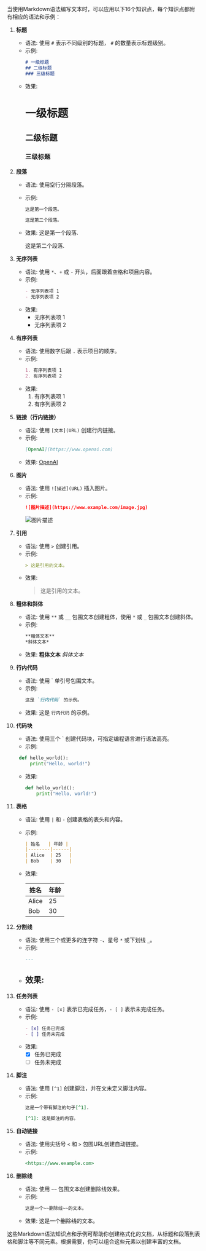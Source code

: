 当使用Markdown语法编写文本时，可以应用以下16个知识点，每个知识点都附有相应的语法和示例：

1. **标题**
   - 语法: 使用 `#` 表示不同级别的标题， `#` 的数量表示标题级别。
   - 示例:
     ```markdown
     # 一级标题
     ## 二级标题
     ### 三级标题
     ```
   - 效果:
     # 一级标题
     ## 二级标题
     ### 三级标题

2. **段落**
   - 语法: 使用空行分隔段落。
   - 示例:
     ```markdown
     这是第一个段落。

     这是第二个段落。
     ```
   - 效果:
     这是第一个段落.

     这是第二个段落.

3. **无序列表**
   - 语法: 使用 `*`、`+` 或 `-` 开头，后面跟着空格和项目内容。
   - 示例:
     ```markdown
     - 无序列表项 1
     - 无序列表项 2
     ```
   - 效果:
     - 无序列表项 1
     - 无序列表项 2

4. **有序列表**
   - 语法: 使用数字后跟 `.` 表示项目的顺序。
   - 示例:
     ```markdown
     1. 有序列表项 1
     2. 有序列表项 2
     ```
   - 效果:
     1. 有序列表项 1
     2. 有序列表项 2

5. **链接（行内链接）**
   - 语法: 使用 `[文本](URL)` 创建行内链接。
   - 示例:
     ```markdown
     [OpenAI](https://www.openai.com)
     ```
   - 效果: [OpenAI](https://www.openai.com)

6. **图片**
   - 语法: 使用 `![描述](URL)` 插入图片。
   - 示例:
     ```markdown
     ![图片描述](https://www.example.com/image.jpg)
     ```
        ![图片描述](https://www.example.com/image.jpg)
7. **引用**
   - 语法: 使用 `>` 创建引用。
   - 示例:
     ```markdown
     > 这是引用的文本。
     ```
   - 效果:
     > 这是引用的文本。

8. **粗体和斜体**
   - 语法: 使用 `**` 或 `__` 包围文本创建粗体，使用 `*` 或 `_` 包围文本创建斜体。
   - 示例:
     ```markdown
     **粗体文本**
     *斜体文本*
     ```
   - 效果:
     **粗体文本**
     *斜体文本*

9. **行内代码**
   - 语法: 使用 \` 单引号包围文本。
   - 示例:
     ```markdown
     这是 `行内代码` 的示例。
     ```
   - 效果:
     这是 `行内代码` 的示例。

10. **代码块**
    - 语法: 使用三个 \` 创建代码块，可指定编程语言进行语法高亮。
    - 示例:
     ```python
      def hello_world():
          print("Hello, world!")
      ```
      
    - 效果:
      ```python
      def hello_world():
          print("Hello, world!")
      ```

11. **表格**
    - 语法: 使用 `|` 和 `-` 创建表格的表头和内容。
    - 示例:
      ```markdown
      | 姓名   | 年龄 |
      |--------|------|
      | Alice  | 25   |
      | Bob    | 30   |
      ```
    - 效果:

      | 姓名   | 年龄 |
      |--------|------|
      | Alice  | 25   |
      | Bob    | 30   |

12. **分割线**
    - 语法: 使用三个或更多的连字符 `-`、星号 `*` 或下划线 `_`。
    - 示例:
      ```markdown
      ---
      ```
    - 效果:
      ---

13. **任务列表**
    - 语法: 使用 `- [x]` 表示已完成任务，`- [ ]` 表示未完成任务。
    - 示例:
      ```markdown
      - [x] 任务已完成
      - [ ] 任务未完成
      ```
    - 效果:
      - [x] 任务已完成
      - [ ] 任务未完成

14. **脚注**
    - 语法: 使用 `[^1]` 创建脚注，并在文末定义脚注内容。
    - 示例:
      ```markdown
      这是一个带有脚注的句子[^1].

      [^1]: 这是脚注的内容。
      ```

15. **自动链接**
    - 语法: 使用尖括号 `<` 和 `>` 包围URL创建自动链接。
    - 示例:
      ```markdown
      <https://www.example.com>
      ```

16. **删除线**
    - 语法: 使用 `~~` 包围文本创建删除线效果。
    - 示例:
      ```markdown
      这是一个~~删除线~~的文本。
      ```
    - 效果:
      这是一个~~删除线~~的文本。

这些Markdown语法知识点和示例可帮助你创建格式化的文档，从标题和段落到表格和脚注等不同元素。根据需要，你可以组合这些元素以创建丰富的文档。